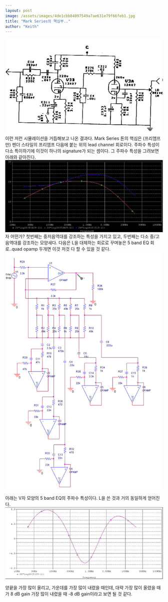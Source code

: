 ```yaml
---
layout: post
image: /assets/images/4de1cbb84097549a7ae631e79f66feb1.jpg
title: "Mark Series의 핵심부.."
author: "Keith"
---
```


![image](/assets/images/4de1cbb84097549a7ae631e79f66feb1.jpg)
이런 저런 시뮬레이션을 거듭해보고 나온 결과다. Mark Series 톤의 핵심은 (프리앰프만) 펜더 스타일의 프리앰프 다음에 붙는 위의 lead channel 회로이다. 주파수 특성이 다소 특이하기에 이것이 하나의 signature가 되는 셈이다.
그 주파수 특성을 그려보면 아래와 같아진다.
![image](/assets/images/4a985913f50aff2a57ac064fb5242cfc.jpg)
자 어떤가? 첫번째는 중저음역대를 강조하는 특성을 가지고 있고, 두번째는 다소 중/고음역대를 강조하는 모양새다.
다음은 L을 대체하는 회로로 꾸며놓은 5 band EQ 회로..quad opamp 두개면 이것 저것 다 할 수 있을 것 같다.
![image](/assets/images/5ec6b58e5586642bf686bb7487f1bf38.jpg)

아래는 V자 모양의 5 band EQ의 주파수 특성이다. L을 쓴 것과 거의 동일하게 얻어진다.
![image](/assets/images/7cad189a898a4f8557d9dec57fc2e3a5.jpg)

양끝을 가장 많이 올리고, 가운데를 가장 많이 내렸을 때인데, 대략 가장 많이 올렸을 때가 8 dB gain 가장 많이 내렸을 때 -8 dB gain이라고 보면 될 것 같다.

